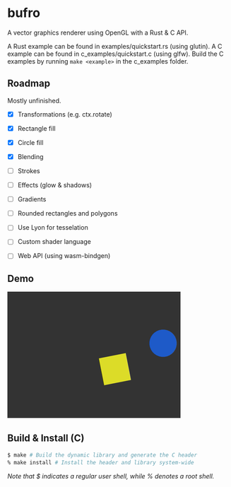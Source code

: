 # bufro

A vector graphics renderer using OpenGL with a Rust &amp; C API.

A Rust example can be found in examples/quickstart.rs (using glutin).
A C example can be found in c\_examples/quickstart.c (using glfw). Build the C examples by running `make <example>` in the c_examples folder.

## Roadmap

Mostly unfinished.

- [x] Transformations (e.g. ctx.rotate)
- [x] Rectangle fill
- [x] Circle fill
- [x] Blending
- [ ] Strokes
- [ ] Effects (glow & shadows)
- [ ] Gradients
- [ ] Rounded rectangles and polygons
- [ ] Use Lyon for tesselation
- [ ] Custom shader language
- [ ] Web API (using wasm-bindgen)


## Demo

![Gif showing bufro in action](https://raw.githubusercontent.com/UE2020/bufro/main/demo.gif)

## Build &amp; Install (C)

```sh
$ make # Build the dynamic library and generate the C header
% make install # Install the header and library system-wide 
```
*Note that $ indicates a regular user shell, while % denotes a root shell.*
